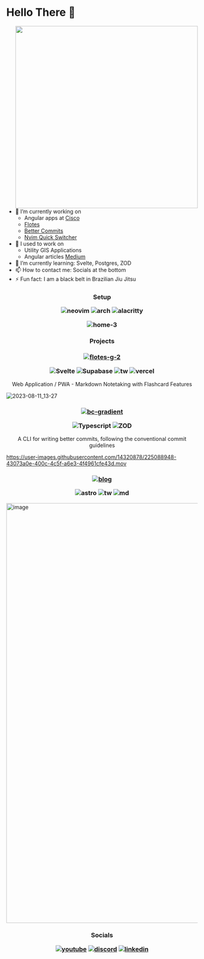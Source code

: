 # Hello There 👋 
<img align="right" src="https://i.pinimg.com/originals/f0/71/70/f07170d92b9b3e88a823c0e2d83411ca.gif" width="480">

- 🔭 I’m currently working on
  - Angular apps at [Cisco](https://www.cisco.com/c/m/en_us/customer-experience/index.html)
  - [Flotes](https://flotes.app)
  - [Better Commits](https://github.com/Everduin94/better-commits)
  - [Nvim Quick Switcher](https://github.com/Everduin94/nvim-quick-switcher)
- 🌳 I used to work on
  - Utility GIS Applications
  - Angular articles [Medium](https://erxk.medium.com/)
- 🌱 I’m currently learning: Svelte, Postgres, ZOD
- 📫 How to contact me: Socials at the bottom
- ⚡ Fun fact: I am a black belt in Brazilian Jiu Jitsu


<p></p>

<h3 align="center">

Setup 

![neovim](https://img.shields.io/badge/NeoVim-181825?&style=for-the-badge&logo=neovim&logoColor=white)
![arch](https://img.shields.io/badge/Arch_Linux-181825?style=for-the-badge&logo=arch-linux&logoColor=white)
![alacritty](https://img.shields.io/badge/alacritty-181825?style=for-the-badge&logo=alacritty&logoColor=white)

![home-3](https://github.com/Everduin94/Everduin94/assets/14320878/712460bf-2384-441d-bd14-29d9bfe5e3e7)

</h3>



<p></p>

<h3 align="center">
Projects
</h3>

<h3 align="center">
  

[![flotes-g-2](https://github.com/Everduin94/Everduin94/assets/14320878/b0fd0aa5-ca9d-4a2d-8579-7616140927a7)](https://flotes.app)
  

 
![Svelte](https://img.shields.io/badge/svelte-181825?style=for-the-badge&logo=svelte&logoColor=white)
![Supabase](https://img.shields.io/badge/Supabase-181825?style=for-the-badge&logo=supabase&logoColor=white)
![tw](https://img.shields.io/badge/Tailwind%20CSS-181825?style=for-the-badge&logo=Tailwind-CSS&logoColor=white)
![vercel](https://img.shields.io/badge/Vercel-181825?style=for-the-badge&logo=vercel&logoColor=white)


 

</h3>

<p align="center">
Web Application / PWA - Markdown Notetaking with Flashcard Features 
</p>

![2023-08-11_13-27](https://github.com/Everduin94/Everduin94/assets/14320878/552f78ae-0b60-4686-b4f2-da07b2f36826)

<h3 align="center">

[![bc-gradient](https://github.com/Everduin94/better-commits/assets/14320878/2f94e6ea-a40f-4f3e-b0b2-5cc7d83a9a7d)](https://github.com/Everduin94/better-commits)

![Typescript](https://img.shields.io/badge/Typescript-181825?style=for-the-badge&logo=TypeScript&logoColor=white)
![ZOD](https://img.shields.io/badge/💎_ZOD-181825?style=for-the-badge&logoColor=white)
</h3>

<p align="center">
A CLI for writing better commits, following the conventional commit guidelines	
</p>

https://user-images.githubusercontent.com/14320878/225088948-43073a0e-400c-4c5f-a6e3-4f4961cfe43d.mov

<h3 align="center">

[![blog](https://github.com/Everduin94/Everduin94/assets/14320878/cf40a4d0-e428-48a5-a159-220c30e163eb)](https://blog.flotes.app)

![astro](https://img.shields.io/badge/Astro-181825?style=for-the-badge&logo=Astro&logoColor=white)
![tw](https://img.shields.io/badge/Tailwind%20CSS-181825?style=for-the-badge&logo=Tailwind-CSS&logoColor=white)
![md](https://img.shields.io/badge/Markdown-181825?style=for-the-badge&logo=Markdown&logoColor=white)
</h3>


<img width="1106" alt="image" src="https://user-images.githubusercontent.com/14320878/225348986-3b3b1bca-7b94-484f-aab8-7570ccb3c58b.png">


<h3 align="center">

Socials 

[![youtube](https://img.shields.io/badge/YouTube-181825?&style=for-the-badge&logo=youtube&logoColor=white)](https://www.youtube.com/channel/UC0JUSnGOjqEQqhDFr3R7-hA)
[![discord](https://img.shields.io/badge/Discord-181825?&style=for-the-badge&logo=discord&logoColor=white)](https://discordapp.com/users/boogersllc)
[![linkedin](https://img.shields.io/badge/LinkedIn-181825?&style=for-the-badge&logo=linkedin&logoColor=white)](https://www.linkedin.com/in/erik-verduin/)

</h3>


<!--
### Setup 2022 and Before
![daily driver](daily-driver.png)
![tiling](tiling-window-manager.png)
-->
